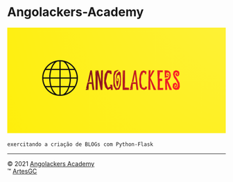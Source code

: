 # Angolackers-Academy

[![logo-angolackers](img/05.png)](https://angolackers-academy.github.io/intro "Pressione a imagem para conhecer a Angolackers!")

    exercitando a criação de BLOGs com Python-Flask

---

&copy; 2021 [Angolackers Academy](https://angolackers-academy.github.io/intro) \
&trade; [ArtesGC](https://artesgc.home.blog)
